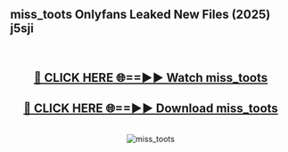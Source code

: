 <h2>miss_toots Onlyfans Leaked New Files (2025) j5sji</h2>
<br>
<div align="center">
<h2><a href="https://mediafiles.top/miss_toots&ref=git" rel="nofollow">🔴 CLICK HERE 🌐==►► Watch miss_toots</a></h2>
<h2><a href="https://mediafiles.top/miss_toots&ref=git" rel="nofollow">🔴 CLICK HERE 🌐==►► Download miss_toots</a></h2>
<br>
<a href="https://mediafiles.top/miss_toots&ref=git" rel="nofollow" data-target="animated-image.originalLink"><img src="https://i.ibb.co.com/xMMVF88/686577567.gif" alt="miss_toots" style="max-width: 100%; display: inline-block;" data-target="animated-image.originalImage"></a>
</div>
<br>
<br>